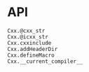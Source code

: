 # API

```@docs
Cxx.@cxx_str
Cxx.@icxx_str
Cxx.cxxinclude
Cxx.addHeaderDir
Cxx.defineMacro
Cxx.__current_compiler__
```
